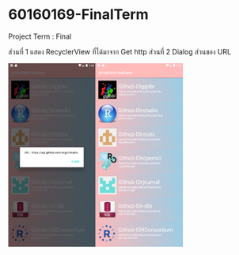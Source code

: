 # 60160169-FinalTerm
Project Term : Final

ส่วนที่ 1 แสดง RecyclerView ที่ได้มาจาก Get http
ส่วนที่ 2 Dialog ส่วนของ URL

<img src="https://github.com/namchokGithub/60160169-FinalTerm/blob/master/Screenshot_1584880492.png" width = "35%"><img src="https://github.com/namchokGithub/60160169-FinalTerm/blob/master/Screenshot_1584880486.png" width = "35%">
